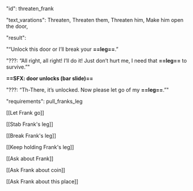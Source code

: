 "id": threaten_frank

"text_varations":
Threaten, Threaten them, Threaten him, Make him open the door,

"result":

"“Unlock this door or I’ll break your **==leg==**.”

"???: “All right, all right! I’ll do it! Just don’t hurt me, I need that **==leg==** to survive.”"

**==SFX: door unlocks (bar slide)==**

"???: “Th-There, it’s unlocked. Now please let go of my **==leg==**.”"

"requirements": pull_franks_leg

[[Let Frank go]]

[[Stab Frank's leg]]

[[Break Frank's leg]]

[[Keep holding Frank's leg]]

[[Ask about Frank]]

[[Ask Frank about coin]]

[[Ask Frank about this place]]


